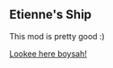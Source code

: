 ## Etienne's Ship
This mod is pretty good :)

[Lookee here boysah!](https://karateka95.github.io/FE_NavyManowar_complete.png)
